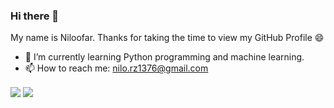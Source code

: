 ### Hi there 👋

My name is Niloofar. Thanks for taking the time to view my GitHub Profile 😄

- 🌱 I’m currently learning Python programming and machine learning.
- 📫 How to reach me: nilo.rz1376@gmail.com

<a href="https://github.com/NiloofarRazi76">
<img align="center" src="https://github-readme-stats.vercel.app/api?username=NiloofarRazi76&show_icons=true&count_private=true&include_all_commits=true" /></a>

<a href="https://github.com/NiloofarRazi76">
<img align="center" src="https://github-readme-stats.vercel.app/api/top-langs/?username=NiloofarRazi76" />
</a>
